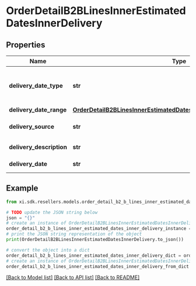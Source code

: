 # OrderDetailB2BLinesInnerEstimatedDatesInnerDelivery


## Properties

Name | Type | Description | Notes
------------ | ------------- | ------------- | -------------
**delivery_date_type** | **str** | Date type. Example Single or multiple dates. | [optional] 
**delivery_date_range** | [**OrderDetailB2BLinesInnerEstimatedDatesInnerDeliveryDeliveryDateRange**](OrderDetailB2BLinesInnerEstimatedDatesInnerDeliveryDeliveryDateRange.md) |  | [optional] 
**delivery_source** | **str** | Source of the delivery. | [optional] 
**delivery_description** | **str** | Delivery description. | [optional] 
**delivery_date** | **str** | Delivery date. | [optional] 

## Example

```python
from xi.sdk.resellers.models.order_detail_b2_b_lines_inner_estimated_dates_inner_delivery import OrderDetailB2BLinesInnerEstimatedDatesInnerDelivery

# TODO update the JSON string below
json = "{}"
# create an instance of OrderDetailB2BLinesInnerEstimatedDatesInnerDelivery from a JSON string
order_detail_b2_b_lines_inner_estimated_dates_inner_delivery_instance = OrderDetailB2BLinesInnerEstimatedDatesInnerDelivery.from_json(json)
# print the JSON string representation of the object
print(OrderDetailB2BLinesInnerEstimatedDatesInnerDelivery.to_json())

# convert the object into a dict
order_detail_b2_b_lines_inner_estimated_dates_inner_delivery_dict = order_detail_b2_b_lines_inner_estimated_dates_inner_delivery_instance.to_dict()
# create an instance of OrderDetailB2BLinesInnerEstimatedDatesInnerDelivery from a dict
order_detail_b2_b_lines_inner_estimated_dates_inner_delivery_from_dict = OrderDetailB2BLinesInnerEstimatedDatesInnerDelivery.from_dict(order_detail_b2_b_lines_inner_estimated_dates_inner_delivery_dict)
```
[[Back to Model list]](../README.md#documentation-for-models) [[Back to API list]](../README.md#documentation-for-api-endpoints) [[Back to README]](../README.md)


